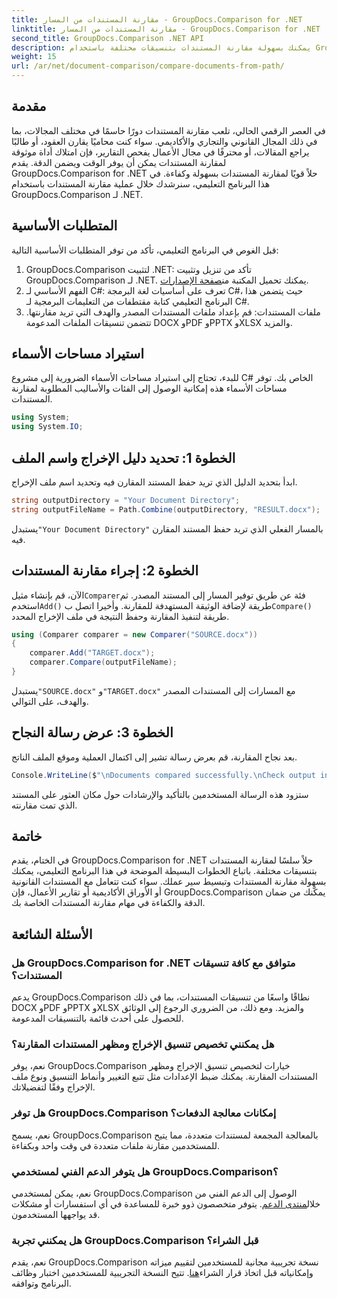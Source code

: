 ```yaml
---
title: مقارنة المستندات من المسار - GroupDocs.Comparison for .NET
linktitle: مقارنة المستندات من المسار - GroupDocs.Comparison for .NET
second_title: GroupDocs.Comparison .NET API
description: يمكنك بسهولة مقارنة المستندات بتنسيقات مختلفة باستخدام GroupDocs.Comparison for .NET. توفير الوقت والتأكد من الدقة في المهام القانونية والأكاديمية والتجارية.
weight: 15
url: /ar/net/document-comparison/compare-documents-from-path/
---
```

## مقدمة
في العصر الرقمي الحالي، تلعب مقارنة المستندات دورًا حاسمًا في مختلف المجالات، بما في ذلك المجال القانوني والتجاري والأكاديمي. سواء كنت محاميًا يقارن العقود، أو طالبًا يراجع المقالات، أو محترفًا في مجال الأعمال يفحص التقارير، فإن امتلاك أداة موثوقة لمقارنة المستندات يمكن أن يوفر الوقت ويضمن الدقة. يقدم GroupDocs.Comparison for .NET حلاً قويًا لمقارنة المستندات بسهولة وكفاءة. في هذا البرنامج التعليمي، سنرشدك خلال عملية مقارنة المستندات باستخدام GroupDocs.Comparison لـ .NET.
## المتطلبات الأساسية
قبل الغوص في البرنامج التعليمي، تأكد من توفر المتطلبات الأساسية التالية:
1. GroupDocs.Comparison لتثبيت .NET: تأكد من تنزيل وتثبيت GroupDocs.Comparison لـ .NET. يمكنك تحميل المكتبة من[صفحة الإصدارات](https://releases.groupdocs.com/comparison/net/).
2. الفهم الأساسي لـ C#: تعرف على أساسيات لغة البرمجة C#، حيث يتضمن هذا البرنامج التعليمي كتابة مقتطفات من التعليمات البرمجية لـ C#.
3. ملفات المستندات: قم بإعداد ملفات المستندات المصدر والهدف التي تريد مقارنتها. تتضمن تنسيقات الملفات المدعومة DOCX وPDF وPPTX وXLSX والمزيد.

## استيراد مساحات الأسماء
للبدء، تحتاج إلى استيراد مساحات الأسماء الضرورية إلى مشروع C# الخاص بك. توفر مساحات الأسماء هذه إمكانية الوصول إلى الفئات والأساليب المطلوبة لمقارنة المستندات.
```csharp
using System;
using System.IO;
```
## الخطوة 1: تحديد دليل الإخراج واسم الملف
ابدأ بتحديد الدليل الذي تريد حفظ المستند المقارن فيه وتحديد اسم ملف الإخراج.
```csharp
string outputDirectory = "Your Document Directory";
string outputFileName = Path.Combine(outputDirectory, "RESULT.docx");
```
 يستبدل`"Your Document Directory"` بالمسار الفعلي الذي تريد حفظ المستند المقارن فيه.
## الخطوة 2: إجراء مقارنة المستندات
 الآن، قم بإنشاء مثيل`Comparer`فئة عن طريق توفير المسار إلى المستند المصدر. ثم استخدم`Add()` طريقة لإضافة الوثيقة المستهدفة للمقارنة. وأخيرا اتصل ب`Compare()` طريقة لتنفيذ المقارنة وحفظ النتيجة في ملف الإخراج المحدد.
```csharp
using (Comparer comparer = new Comparer("SOURCE.docx"))
{
    comparer.Add("TARGET.docx");
    comparer.Compare(outputFileName);
}
```
 يستبدل`"SOURCE.docx"` و`"TARGET.docx"` مع المسارات إلى المستندات المصدر والهدف، على التوالي.
## الخطوة 3: عرض رسالة النجاح
بعد نجاح المقارنة، قم بعرض رسالة تشير إلى اكتمال العملية وموقع الملف الناتج.
```csharp
Console.WriteLine($"\nDocuments compared successfully.\nCheck output in {outputDirectory}.");
```
ستزود هذه الرسالة المستخدمين بالتأكيد والإرشادات حول مكان العثور على المستند الذي تمت مقارنته.

## خاتمة
في الختام، يقدم GroupDocs.Comparison for .NET حلاً سلسًا لمقارنة المستندات بتنسيقات مختلفة. باتباع الخطوات البسيطة الموضحة في هذا البرنامج التعليمي، يمكنك بسهولة مقارنة المستندات وتبسيط سير عملك. سواء كنت تتعامل مع المستندات القانونية أو الأوراق الأكاديمية أو تقارير الأعمال، فإن GroupDocs.Comparison يمكّنك من ضمان الدقة والكفاءة في مهام مقارنة المستندات الخاصة بك.
## الأسئلة الشائعة
### هل GroupDocs.Comparison for .NET متوافق مع كافة تنسيقات المستندات؟
يدعم GroupDocs.Comparison نطاقًا واسعًا من تنسيقات المستندات، بما في ذلك DOCX وPDF وPPTX وXLSX والمزيد. ومع ذلك، من الضروري الرجوع إلى الوثائق للحصول على أحدث قائمة بالتنسيقات المدعومة.
### هل يمكنني تخصيص تنسيق الإخراج ومظهر المستندات المقارنة؟
نعم، يوفر GroupDocs.Comparison خيارات لتخصيص تنسيق الإخراج ومظهر المستندات المقارنة. يمكنك ضبط الإعدادات مثل تتبع التغيير وأنماط التنسيق ونوع ملف الإخراج وفقًا لتفضيلاتك.
### هل توفر GroupDocs.Comparison إمكانات معالجة الدفعات؟
نعم، يسمح GroupDocs.Comparison بالمعالجة المجمعة لمستندات متعددة، مما يتيح للمستخدمين مقارنة ملفات متعددة في وقت واحد وبكفاءة.
### هل يتوفر الدعم الفني لمستخدمي GroupDocs.Comparison؟
 نعم، يمكن لمستخدمي GroupDocs.Comparison الوصول إلى الدعم الفني من خلال[منتدى الدعم](https://forum.groupdocs.com/c/comparison/12). يتوفر متخصصون ذوو خبرة للمساعدة في أي استفسارات أو مشكلات قد يواجهها المستخدمون.
### هل يمكنني تجربة GroupDocs.Comparison قبل الشراء؟
 نعم، يقدم GroupDocs.Comparison نسخة تجريبية مجانية للمستخدمين لتقييم ميزاته وإمكانياته قبل اتخاذ قرار الشراء[هنا](https://releases.groupdocs.com/). تتيح النسخة التجريبية للمستخدمين اختبار وظائف البرنامج وتوافقه.